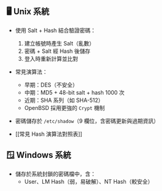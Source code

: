 ## 🖥️ Unix 系統

- 使用 Salt + Hash 結合驗證密碼：
    1. 建立帳號時產生 Salt（亂數）
    2. 密碼 + Salt 經 Hash 後儲存
    3. 登入時重新計算並比對
        
- 常見演算法：
    - 早期：DES（不安全）
    - 中期：MD5 + 48-bit salt + hash 1000 次
    - 近期：SHA 系列（如 SHA-512）
    - OpenBSD 採用更強的 `Crypt` 機制
        
- 密碼儲存於 `/etc/shadow`（9 欄位，含密碼更新與過期資訊）
- [[常見 Hash 演算法對照表]]
## 🪟 Windows 系統

- 儲存於系統封鎖的密碼檔中，含：
    - User、LM Hash（弱，易破解）、NT Hash（較安全）
